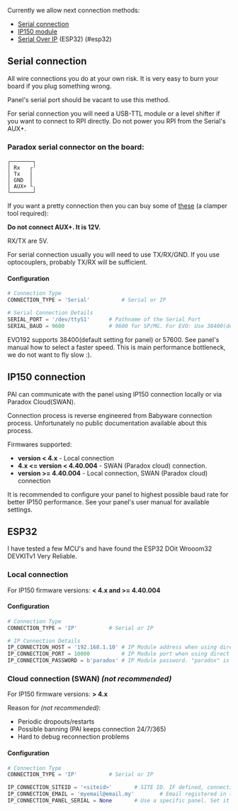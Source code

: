 Currently we allow next connection methods:
* [Serial connection](#serial-connection)
* [IP150 module](#ip150-connection)
* [Serial Over IP](https://github.com/ParadoxAlarmInterface/pai/wiki/Connection-methods#esp32) (ESP32) (#esp32)
## Serial connection
All wire connections you do at your own risk. It is very easy to burn your board if you plug something wrong.

Panel's serial port should be vacant to use this method.

For serial connection you will need a USB-TTL module or a level shifter if you want to connect to RPI directly.
Do not power you RPI from the Serial's AUX+.

### Paradox serial connector on the board:
```
┌───────┐
│ Rx   ┌╵
│ Tx   │
│ GND  │
│ AUX+ └╷
└───────┘
```
If you want a pretty connection then you can buy some of [these](https://www.ebay.com/itm/40-Sets-2-3-4-5P-2-54mm-Pitch-Terminal-Housing-Pin-Header-Connector-Adaptor-Kit/263446969764?ssPageName=STRK%3AMEBIDX%3AIT&_trksid=p2057872.m2749.l2649)
 (a clamper tool required):

**Do not connect AUX+. It is 12V.**

RX/TX are 5V.

For serial connection usually you will need to use TX/RX/GND. If you use optocouplers, probably TX/RX will be sufficient.

#### Configuration
```python
# Connection Type
CONNECTION_TYPE = 'Serial'  		# Serial or IP

# Serial Connection Details
SERIAL_PORT = '/dev/ttyS1' 		# Pathname of the Serial Port
SERIAL_BAUD = 9600              # 9600 for SP/MG. For EVO: Use 38400(default setting) or 57600 for EVO
```

EVO192 supports 38400(default setting for panel) or 57600. See panel's manual how to select a faster speed. This is main performance bottleneck, we do not want to fly slow :).

## IP150 connection
PAI can communicate with the panel using IP150 connection locally or via Paradox Cloud(SWAN).

Connection process is reverse engineered from Babyware connection process. Unfortunately no public documentation available about this process.

Firmwares supported:
* **version < 4.x** - Local connection
* **4.x <= version < 4.40.004** - SWAN (Paradox cloud) connection.
* **version >= 4.40.004** - Local connection, SWAN (Paradox cloud) connection

It is recommended to configure your panel to highest possible baud rate for better IP150 performance. See your panel's user manual for available settings.

## ESP32
I have tested a few MCU's and have found the ESP32 DOit Wrooom32 DEVKITv1
Very Reliable.











### Local connection
For IP150 firmware versions: **< 4.x and >= 4.40.004**
#### Configuration
```python
# Connection Type
CONNECTION_TYPE = 'IP'  		# Serial or IP

# IP Connection Details
IP_CONNECTION_HOST = '192.168.1.10' # IP Module address when using direct IP Connection
IP_CONNECTION_PORT = 10000          # IP Module port when using direct IP Connection
IP_CONNECTION_PASSWORD = b'paradox' # IP Module password. "paradox" is factory default.
```

### Cloud connection (SWAN) _(not recommended)_
For IP150 firmware versions: **> 4.x**

Reason for _(not recommended)_:
* Periodic dropouts/restarts
* Possible banning (PAI keeps connection 24/7/365)
* Hard to debug reconnection problems

#### Configuration
```python
# Connection Type
CONNECTION_TYPE = 'IP'  		# Serial or IP

IP_CONNECTION_SITEID = '<siteid>'		# SITE ID. IF defined, connection will be made through this method.
IP_CONNECTION_EMAIL = 'myemail@email.my' 		# Email registered in the site
IP_CONNECTION_PANEL_SERIAL = None       # Use a specific panel. Set it to None to use the first
```




